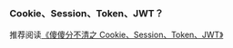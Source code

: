 ### Cookie、Session、Token、JWT？

推荐阅读[《傻傻分不清之 Cookie、Session、Token、JWT》](https://juejin.cn/post/6844904034181070861)